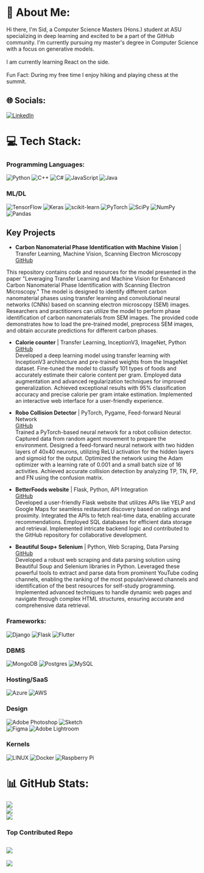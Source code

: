 # 💫 About Me:
Hi there, I'm Sid, a Computer Science Masters (Hons.) student at ASU specializing in deep learning and excited to be a part of the GitHub community. I'm currently pursuing my master's degree in Computer Science with a focus on generative models. <br><br>I am currently learning React on the side. <br><br>Fun Fact: During my free time I enjoy hiking and playing chess at the summit. 


## 🌐 Socials:
[![LinkedIn](https://img.shields.io/badge/LinkedIn-%230077B5.svg?logo=linkedin&logoColor=white)](https://linkedin.com/in/pythonic1ai/) 

# 💻 Tech Stack:
### Programming Languages:
![Python](https://img.shields.io/badge/python-3670A0?style=for-the-badge&logo=python&logoColor=ffdd54)
![C++](https://img.shields.io/badge/c++-%2300599C.svg?style=for-the-badge&logo=c%2B%2B&logoColor=white)
![C#](https://img.shields.io/badge/c%23-%23239120.svg?style=for-the-badge&logo=c-sharp&logoColor=white) 
![JavaScript](https://img.shields.io/badge/javascript-%23323330.svg?style=for-the-badge&logo=javascript&logoColor=%23F7DF1E) 
![Java](https://img.shields.io/badge/java-%23ED8B00.svg?style=for-the-badge&logo=java&logoColor=white)
### ML/DL
![TensorFlow](https://img.shields.io/badge/TensorFlow-%23FF6F00.svg?style=for-the-badge&logo=TensorFlow&logoColor=white) 
![Keras](https://img.shields.io/badge/Keras-%23D00000.svg?style=for-the-badge&logo=Keras&logoColor=white) 
![scikit-learn](https://img.shields.io/badge/scikit--learn-%23F7931E.svg?style=for-the-badge&logo=scikit-learn&logoColor=white) 
![PyTorch](https://img.shields.io/badge/PyTorch-%23EE4C2C.svg?style=for-the-badge&logo=PyTorch&logoColor=white) 
![SciPy](https://img.shields.io/badge/SciPy-%230C55A5.svg?style=for-the-badge&logo=scipy&logoColor=%white) 
![NumPy](https://img.shields.io/badge/numpy-%23013243.svg?style=for-the-badge&logo=numpy&logoColor=white) 
![Pandas](https://img.shields.io/badge/pandas-%23150458.svg?style=for-the-badge&logo=pandas&logoColor=white) 

## Key Projects

- **Carbon Nanomaterial Phase Identification with Machine Vision** | Transfer Learning, Machine Vision, Scanning Electron Microscopy
[GitHub](https://github.com/dem0nsl4yer/Carbon_Nanomaterial_Phase_Identification)

This repository contains code and resources for the model presented in the paper "Leveraging Transfer Learning and Machine Vision for Enhanced Carbon Nanomaterial Phase Identification with Scanning Electron Microscopy." The model is designed to identify different carbon nanomaterial phases using transfer learning and convolutional neural networks (CNNs) based on scanning electron microscopy (SEM) images. Researchers and practitioners can utilize the model to perform phase identification of carbon nanomaterials from SEM images. The provided code demonstrates how to load the pre-trained model, preprocess SEM images, and obtain accurate predictions for different carbon phases.

- **Calorie counter** | Transfer Learning, InceptionV3, ImageNet, Python\
  [GitHub](https://github.com/dem0nsl4yer/Calorie_counter)\
  Developed a deep learning model using transfer learning with InceptionV3 architecture and pre-trained weights from the ImageNet dataset. Fine-tuned the model to classify 101 types of foods and accurately estimate their calorie content per gram. Employed data augmentation and advanced regularization techniques for improved generalization. Achieved exceptional results with 95% classification accuracy and precise calorie per gram intake estimation. Implemented an interactive web interface for a user-friendly experience.

- **Robo Collision Detector** | PyTorch, Pygame, Feed-forward Neural Network\
  [GitHub](https://github.com/dem0nsl4yer/robo_collision_detector)\
  Trained a PyTorch-based neural network for a robot collision detector. Captured data from random agent movement to prepare the environment. Designed a feed-forward neural network with two hidden layers of 40x40 neurons, utilizing ReLU activation for the hidden layers and sigmoid for the output. Optimized the network using the Adam optimizer with a learning rate of 0.001 and a small batch size of 16 activities. Achieved accurate collision detection by analyzing TP, TN, FP, and FN using the confusion matrix.

- **BetterFoods website** | Flask, Python, API Integration\
  [GitHub](https://github.com/dem0nsl4yer/Better_Foods)\
  Developed a user-friendly Flask website that utilizes APIs like YELP and Google Maps for seamless restaurant discovery based on ratings and proximity. Integrated the APIs to fetch real-time data, enabling accurate recommendations. Employed SQL databases for efficient data storage and retrieval. Implemented intricate backend logic and contributed to the GitHub repository for collaborative development.

- **Beautiful Soup+ Selenium** | Python, Web Scraping, Data Parsing\
  [GitHub](https://github.com/dem0nsl4yer/Scrapers)\
  Developed a robust web scraping and data parsing solution using Beautiful Soup and Selenium libraries in Python. Leveraged these powerful tools to extract and parse data from prominent YouTube coding channels, enabling the ranking of the most popular/viewed channels and identification of the best resources for self-study programming. Implemented advanced techniques to handle dynamic web pages and navigate through complex HTML structures, ensuring accurate and comprehensive data retrieval.
  
### Frameworks: 
![Django](https://img.shields.io/badge/django-%23092E20.svg?style=for-the-badge&logo=django&logoColor=white) 
![Flask](https://img.shields.io/badge/flask-%23000.svg?style=for-the-badge&logo=flask&logoColor=white)
![Flutter](https://img.shields.io/badge/Flutter-%2302569B.svg?style=for-the-badge&logo=Flutter&logoColor=white) 
### DBMS
![MongoDB](https://img.shields.io/badge/MongoDB-%234ea94b.svg?style=for-the-badge&logo=mongodb&logoColor=white)
![Postgres](https://img.shields.io/badge/postgres-%23316192.svg?style=for-the-badge&logo=postgresql&logoColor=white)
![MySQL](https://img.shields.io/badge/mysql-%2300f.svg?style=for-the-badge&logo=mysql&logoColor=white) 
### Hosting/SaaS
![Azure](https://img.shields.io/badge/azure-%230072C6.svg?style=for-the-badge&logo=azure-devops&logoColor=white) 
![AWS](https://img.shields.io/badge/AWS-%23FF9900.svg?style=for-the-badge&logo=amazon-aws&logoColor=white)
### Design
![Adobe Photoshop](https://img.shields.io/badge/adobephotoshop-%2331A8FF.svg?style=for-the-badge&logo=adobephotoshop&logoColor=white) 
![Sketch](https://img.shields.io/badge/Sketch-FFB387?style=for-the-badge&logo=sketch&logoColor=black) 	
![Figma](https://img.shields.io/badge/figma-%23F24E1E.svg?style=for-the-badge&logo=figma&logoColor=white)
![Adobe Lightroom](https://img.shields.io/badge/Adobe%20Lightroom-31A8FF.svg?style=for-the-badge&logo=Adobe%20Lightroom&logoColor=white)
### Kernels
![LINUX](https://img.shields.io/badge/Linux-FCC624?style=for-the-badge&logo=linux&logoColor=black) 
![Docker](https://img.shields.io/badge/docker-%230db7ed.svg?style=for-the-badge&logo=docker&logoColor=white) 
![Raspberry Pi](https://img.shields.io/badge/-RaspberryPi-C51A4A?style=for-the-badge&logo=Raspberry-Pi)
# 📊 GitHub Stats:
![](https://github-readme-stats.vercel.app/api?username=dem0nsl4yer&theme=dark&hide_border=false&include_all_commits=true&count_private=true)<br/>
![](https://github-readme-streak-stats.herokuapp.com/?user=dem0nsl4yer&theme=dark&hide_border=false)<br/>
![](https://github-readme-stats.vercel.app/api/top-langs/?username=dem0nsl4yer&theme=dark&hide_border=false&include_all_commits=true&count_private=true&layout=compact)
### Top Contributed Repo
![](https://github-contributor-stats.vercel.app/api?username=dem0nsl4yer&limit=5&theme=flat&combine_all_yearly_contributions=true)
---
[![](https://visitcount.itsvg.in/api?id=dem0nsl4yer&icon=0&color=0)](https://visitcount.itsvg.in)

<!-- Proudly created with GPRM ( https://gprm.itsvg.in ) -->
